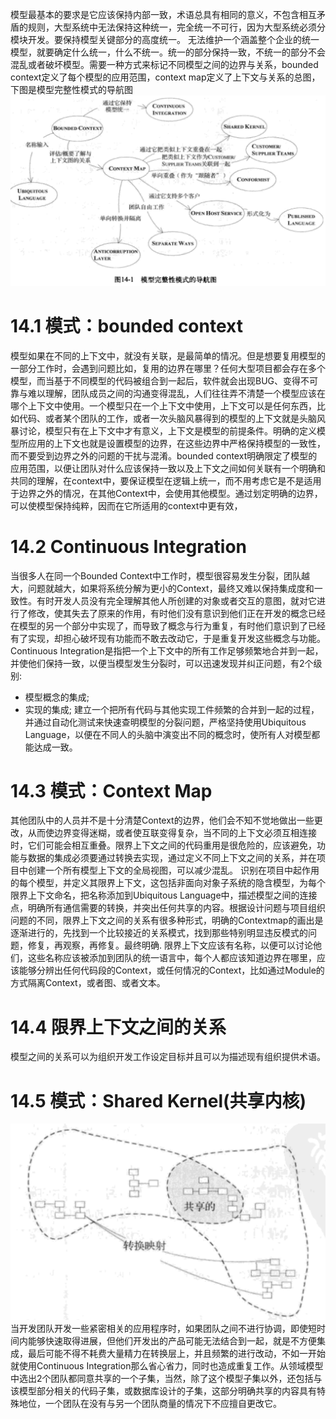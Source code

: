模型最基本的要求是它应该保持内部一致，术语总具有相同的意义，不包含相互矛盾的规则，大型系统中无法保持这种统一，完全统一不可行，因为大型系统必须分模块开发。要保持模型关键部分的高度统一。
无法维护一个涵盖整个企业的统一模型，就要确定什么统一，什么不统一。统一的部分保持一致，不统一的部分不会混乱或者破坏模型。需要一种方式来标记不同模型之间的边界与关系，bounded context定义了每个模型的应用范围，context map定义了上下文与关系的总图，下图是模型完整性模式的导航图
![模型完整性导航图](14/model-navigator.png)
# 14.1 模式：bounded context
模型如果在不同的上下文中，就没有关联，是最简单的情况。但是想要复用模型的一部分工作时，会遇到问题比如，复用的边界在哪里？任何大型项目都会存在多个模型，而当基于不同模型的代码被组合到一起后，软件就会出现BUG、变得不可靠与难以理解，团队成员之间的沟通变得混乱，人们往往弄不清楚一个模型应该在哪个上下文中使用。一个模型只在一个上下文中使用，上下文可以是任何东西，比如代码、或者某个团队的工作，或者一次头脑风暴得到的模型的上下文就是头脑风暴讨论，模型只有在上下文中才有意义，上下文是模型的前提条件。明确的定义模型所应用的上下文也就是设置模型的边界，在这些边界中严格保持模型的一致性，而不要受到边界之外的问题的干扰与混淆。bounded context明确限定了模型的应用范围，以便让团队对什么应该保持一致以及上下文之间如何关联有一个明确和共同的理解，在context中，要保证模型在逻辑上统一，而不用考虑它是不是适用于边界之外的情况，在其他Context中，会使用其他模型。通过划定明确的边界，可以使模型保持纯粹，因而在它所适用的context中更有效，
# 14.2 Continuous Integration
当很多人在同一个Bounded Context中工作时，模型很容易发生分裂，团队越大，问题就越大，如果将系统分解为更小的Context，最终又难以保持集成度和一致性。有时开发人员没有完全理解其他人所创建的对象或者交互的意图，就对它进行了修改，使其失去了原来的作用，有时他们没有意识到他们正在开发的概念已经在模型的另一个部分中实现了，而导致了概念与行为重复，有时他们意识到了已经有了实现，却担心破坏现有功能而不敢去改动它，于是重复开发这些概念与功能。
Continuous Integration是指把一个上下文中的所有工作足够频繁地合并到一起，并使他们保持一致，以便当模型发生分裂时，可以迅速发现并纠正问题，有2个级别:
- 模型概念的集成;
- 实现的集成;
建立一个把所有代码与其他实现工件频繁的合并到一起的过程，并通过自动化测试来快速查明模型的分裂问题，严格坚持使用Ubiquitous Language，以便在不同人的头脑中演变出不同的概念时，使所有人对模型都能达成一致。
# 14.3 模式：Context Map
其他团队中的人员并不是十分清楚Context的边界，他们会不知不觉地做出一些更改，从而使边界变得迷糊，或者使互联变得复杂，当不同的上下文必须互相连接时，它们可能会相互重叠。限界上下文之间的代码重用是很危险的，应该避免，功能与数据的集成必须要通过转换去实现，通过定义不同上下文之间的关系，并在项目中创建一个所有模型上下文的全局视图，可以减少混乱。
识别在项目中起作用的每个模型，并定义其限界上下文，这包括非面向对象子系统的隐含模型，为每个限界上下文命名，把名称添加到Ubiquitous Language中，描述模型之间的连接点，明确所有通信需要的转换，并突出任何共享的内容。根据设计问题与项目组织问题的不同，限界上下文之间的关系有很多种形式，明确的Contextmap的画出是逐渐进行的，先找到一个比较接近的关系模式，找到那些特别明显违反模式的问题，修复，再观察，再修复。最终明确.
限界上下文应该有名称，以便可以讨论他们，这些名称应该被添加到团队的统一语言中，每个人都应该知道边界在哪里，应该能够分辨出任何代码段的Context，或任何情况的Context，比如通过Module的方式隔离Context，或者图、或者文本。
# 14.4 限界上下文之间的关系
模型之间的关系可以为组织开发工作设定目标并且可以为描述现有组织提供术语。
# 14.5 模式：Shared Kernel(共享内核)
![共享内核](14/shared-kernel.png)
当开发团队开发一些紧密相关的应用程序时，如果团队之间不进行协调，即使短时间内能够快速取得进展，但他们开发出的产品可能无法结合到一起，就是不方便集成，最后可能不得不耗费大量精力在转换层上，并且频繁的进行改动，不如一开始就使用Continuous Integration那么省心省力，同时也造成重复工作。从领域模型中选出2个团队都同意共享的一个子集，当然，除了这个模型子集以外，还包括与该模型部分相关的代码子集，或数据库设计的子集，这部分明确共享的内容具有特殊地位，一个团队在没有与另一个团队商量的情况下不应擅自更改它。